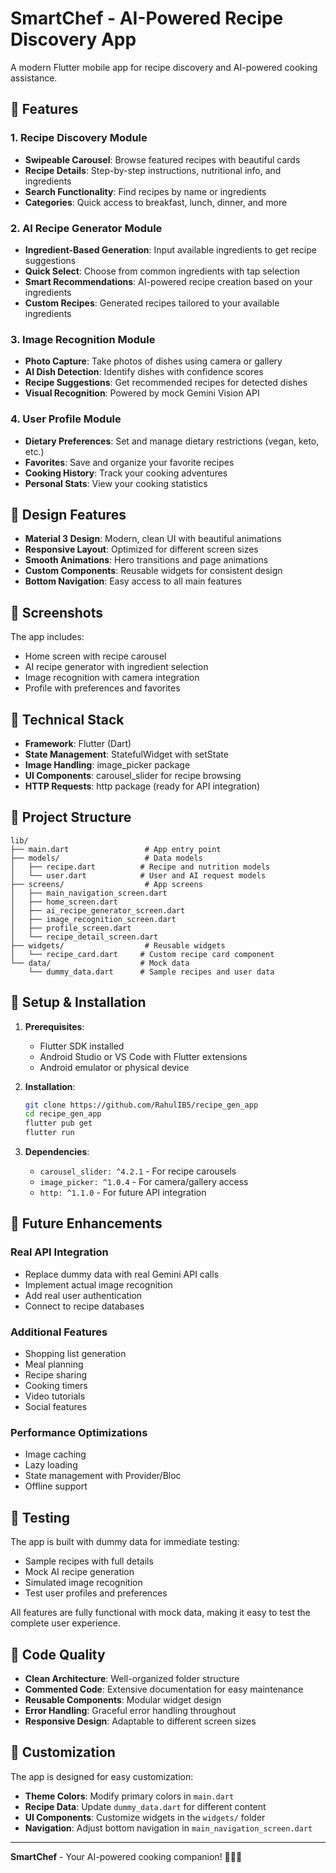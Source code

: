 # SmartChef - AI-Powered Recipe Discovery App

A modern Flutter mobile app for recipe discovery and AI-powered cooking assistance.

## 🍳 Features

### 1. Recipe Discovery Module
- **Swipeable Carousel**: Browse featured recipes with beautiful cards
- **Recipe Details**: Step-by-step instructions, nutritional info, and ingredients
- **Search Functionality**: Find recipes by name or ingredients
- **Categories**: Quick access to breakfast, lunch, dinner, and more

### 2. AI Recipe Generator Module
- **Ingredient-Based Generation**: Input available ingredients to get recipe suggestions
- **Quick Select**: Choose from common ingredients with tap selection
- **Smart Recommendations**: AI-powered recipe creation based on your ingredients
- **Custom Recipes**: Generated recipes tailored to your available ingredients

### 3. Image Recognition Module
- **Photo Capture**: Take photos of dishes using camera or gallery
- **AI Dish Detection**: Identify dishes with confidence scores
- **Recipe Suggestions**: Get recommended recipes for detected dishes
- **Visual Recognition**: Powered by mock Gemini Vision API

### 4. User Profile Module
- **Dietary Preferences**: Set and manage dietary restrictions (vegan, keto, etc.)
- **Favorites**: Save and organize your favorite recipes
- **Cooking History**: Track your cooking adventures
- **Personal Stats**: View your cooking statistics

## 🎨 Design Features

- **Material 3 Design**: Modern, clean UI with beautiful animations
- **Responsive Layout**: Optimized for different screen sizes
- **Smooth Animations**: Hero transitions and page animations
- **Custom Components**: Reusable widgets for consistent design
- **Bottom Navigation**: Easy access to all main features

## 📱 Screenshots

The app includes:
- Home screen with recipe carousel
- AI recipe generator with ingredient selection
- Image recognition with camera integration
- Profile with preferences and favorites

## 🚀 Technical Stack

- **Framework**: Flutter (Dart)
- **State Management**: StatefulWidget with setState
- **Image Handling**: image_picker package
- **UI Components**: carousel_slider for recipe browsing
- **HTTP Requests**: http package (ready for API integration)

## 📁 Project Structure

```
lib/
├── main.dart                 # App entry point
├── models/                   # Data models
│   ├── recipe.dart          # Recipe and nutrition models
│   └── user.dart            # User and AI request models
├── screens/                  # App screens
│   ├── main_navigation_screen.dart
│   ├── home_screen.dart
│   ├── ai_recipe_generator_screen.dart
│   ├── image_recognition_screen.dart
│   ├── profile_screen.dart
│   └── recipe_detail_screen.dart
├── widgets/                  # Reusable widgets
│   └── recipe_card.dart     # Custom recipe card component
└── data/                    # Mock data
    └── dummy_data.dart      # Sample recipes and user data
```

## 🔧 Setup & Installation

1. **Prerequisites**:
   - Flutter SDK installed
   - Android Studio or VS Code with Flutter extensions
   - Android emulator or physical device

2. **Installation**:
   ```bash
   git clone https://github.com/RahulIB5/recipe_gen_app
   cd recipe_gen_app
   flutter pub get
   flutter run
   ```

3. **Dependencies**:
   - `carousel_slider: ^4.2.1` - For recipe carousels
   - `image_picker: ^1.0.4` - For camera/gallery access
   - `http: ^1.1.0` - For future API integration

## 🎯 Future Enhancements

### Real API Integration
- Replace dummy data with real Gemini API calls
- Implement actual image recognition
- Add real user authentication
- Connect to recipe databases

### Additional Features
- Shopping list generation
- Meal planning
- Recipe sharing
- Cooking timers
- Video tutorials
- Social features

### Performance Optimizations
- Image caching
- Lazy loading
- State management with Provider/Bloc
- Offline support

## 🧪 Testing

The app is built with dummy data for immediate testing:
- Sample recipes with full details
- Mock AI recipe generation
- Simulated image recognition
- Test user profiles and preferences

All features are fully functional with mock data, making it easy to test the complete user experience.

## 📝 Code Quality

- **Clean Architecture**: Well-organized folder structure
- **Commented Code**: Extensive documentation for easy maintenance
- **Reusable Components**: Modular widget design
- **Error Handling**: Graceful error handling throughout
- **Responsive Design**: Adaptable to different screen sizes

## 🎨 Customization

The app is designed for easy customization:
- **Theme Colors**: Modify primary colors in `main.dart`
- **Recipe Data**: Update `dummy_data.dart` for different content
- **UI Components**: Customize widgets in the `widgets/` folder
- **Navigation**: Adjust bottom navigation in `main_navigation_screen.dart`

---

**SmartChef** - Your AI-powered cooking companion! 👨‍🍳✨
